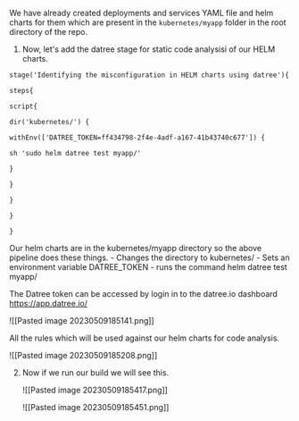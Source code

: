 
We have already created deployments and services YAML file and helm charts for them which are present in the `kubernetes/myapp` folder in the root directory of the repo.

1. Now, let's add the datree stage for static code analysisi of our HELM charts.

```
stage('Identifying the misconfiguration in HELM charts using datree'){

steps{

script{

dir('kubernetes/') {

withEnv(['DATREE_TOKEN=ff434798-2f4e-4adf-a167-41b43740c677']) {

sh 'sudo helm datree test myapp/'

}

}

}

}

}
```

Our helm charts are in the kubernetes/myapp directory so the above pipeline does these things.
	- Changes the directory to kubernetes/
	- Sets an environment variable DATREE_TOKEN
	- runs the command helm datree test myapp/

The Datree token can be accessed by login in to the datree.io dashboard 
https://app.datree.io/

![[Pasted image 20230509185141.png]]

All the rules which will be used against our helm charts for code analysis.

![[Pasted image 20230509185208.png]]

2. Now if we run our build we will see this.

	![[Pasted image 20230509185417.png]]

	![[Pasted image 20230509185451.png]]